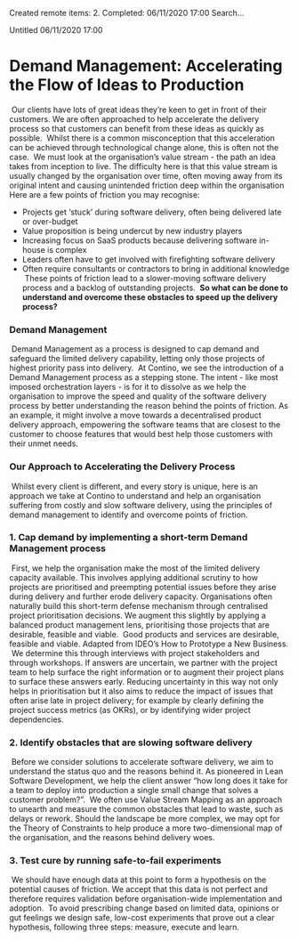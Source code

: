 
Created remote items: 2.
Completed: 06/11/2020 17:00
Search...

Untitled
06/11/2020 17:00

# Demand Management: Accelerating the Flow of Ideas to Production
​
Our clients have lots of great ideas they’re keen to get in front of their customers. We are often approached to help accelerate the delivery process so that customers can benefit from these ideas as quickly as possible.
​
Whilst there is a common misconception that this acceleration can be achieved through technological change alone, this is often not the case.
​
We must look at the organisation’s value stream - the path an idea takes from inception to live. The difficulty here is that this value stream is usually changed by the organisation over time, often moving away from its original intent and causing unintended friction deep within the organisation
​
Here are a few points of friction you may recognise:
​
- Projects get ‘stuck’ during software delivery, often being delivered late or over-budget
- Value proposition is being undercut by new industry players
- Increasing focus on SaaS products because delivering software in-house is complex
- Leaders often have to get involved with firefighting software delivery
- Often require consultants or contractors to bring in additional knowledge
​
These points of friction lead to a slower-moving software delivery process and a backlog of outstanding projects.
​
**So what can be done to understand and overcome these obstacles to speed up the delivery process?**
​
### Demand Management
​
Demand Management as a process is designed to cap demand and safeguard the limited delivery capability, letting only those projects of highest priority pass into delivery.
​
At Contino, we see the introduction of a Demand Management process as a stepping stone. The intent - like most imposed orchestration layers - is for it to dissolve as we help the organisation to improve the speed and quality of the software delivery process by better understanding the reason behind the points of friction. As an example, it might involve a move towards a decentralised product delivery approach, empowering the software teams that are closest to the customer to choose features that would best help those customers with their unmet needs.
​
### Our Approach to Accelerating the Delivery Process
​
Whilst every client is different, and every story is unique, here is an approach we take at Contino to understand and help an organisation suffering from costly and slow software delivery, using the principles of demand management to identify and overcome points of friction.
​
### 1\. Cap demand by implementing a short-term Demand Management process
​
First, we help the organisation make the most of the limited delivery capacity available. This involves applying additional scrutiny to how projects are prioritised and preempting potential issues before they arise during delivery and further erode delivery capacity.
​
Organisations often naturally build this short-term defense mechanism through centralised project prioritisation decisions. We augment this slightly by applying a balanced product management lens, prioritising those projects that are desirable, feasible and viable.
​
Good products and services are desirable, feasible and viable. Adapted from IDEO’s How to Prototype a New Business.
​
We determine this through interviews with project stakeholders and through workshops. If answers are uncertain, we partner with the project team to help surface the right information or to augment their project plans to surface these answers early. Reducing uncertainty in this way not only helps in prioritisation but it also aims to reduce the impact of issues that often arise late in project delivery; for example by clearly defining the project success metrics (as OKRs), or by identifying wider project dependencies.
​
### 2\. Identify obstacles that are slowing software delivery
​
Before we consider solutions to accelerate software delivery, we aim to understand the status quo and the reasons behind it. As pioneered in Lean Software Development, we help the client answer “how long does it take for a team to deploy into production a single small change that solves a customer problem?”.
​
We often use Value Stream Mapping as an approach to unearth and measure the common obstacles that lead to waste, such as delays or rework. Should the landscape be more complex, we may opt for the Theory of Constraints to help produce a more two-dimensional map of the organisation, and the reasons behind delivery woes.
​
### 3\. Test cure by running safe-to-fail experiments
​
We should have enough data at this point to form a hypothesis on the potential causes of friction. We accept that this data is not perfect and therefore requires validation before organisation-wide implementation and adoption.
​
To avoid prescribing change based on limited data, opinions or gut feelings we design safe, low-cost experiments that prove out a clear hypothesis, following three steps: measure, execute and learn.
​

